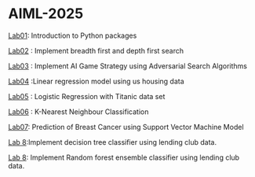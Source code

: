 # AIML-2025
[Lab01](https://github.com/ulvaan2106/AIML-2025/blob/main/Lab01_AIML.ipynb): Introduction to Python packages

[Lab02](https://github.com/ulvaan2106/AIML-2025/blob/main/Lab_2.ipynb) : Implement breadth first and depth first search

[Lab03](https://github.com/ulvaan2106/AIML-2025/blob/main/Lab_3.ipynb) : Implement AI Game Strategy using Adversarial Search Algorithms

[Lab04](https://github.com/ulvaan2106/AIML-2025/blob/main/Lab_4.ipynb) :Linear regression model using us housing data

[Lab05](https://github.com/ulvaan2106/AIML-2025/blob/main/LAb_5.ipynb) : Logistic Regression with Titanic data set

[Lab06](https://github.com/ulvaan2106/AIML-2025/blob/main/Lab_6.ipynb) : K-Nearest Neighbour Classification

[Lab07](https://github.com/ulvaan2106/AIML-2025/blob/main/lab_07.ipynb): Prediction of Breast Cancer using Support Vector Machine Model


[Lab 8](https://github.com/ulvaan2106/AIML-2025/blob/main/Lab_08.ipynb):Implement decision tree classifier using lending club data.

[Lab 8](https://github.com/ulvaan2106/AIML-2025/blob/main/Lab9.ipynb): Implement Random forest ensemble classifier using lending club data.
